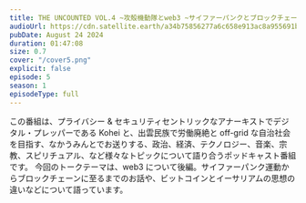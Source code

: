 ```yaml
---
title: THE UNCOUNTED VOL.4 ~攻殻機動隊とweb3 ~サイファーパンクとブロックチェーン、既存経済と並行経済 (後編)~
audioUrl: https://cdn.satellite.earth/a34b75856277a6c658e913ac8a955691bf24923064b5094d8d1e7316f80ce0b0.mp3
pubDate: August 24 2024
duration: 01:47:08
size: 0.7
cover: "/cover5.png"
explicit: false
episode: 5
season: 1
episodeType: full
---
```

この番組は、プライバシー & セキュリティセントリックなアナーキストでデジタル・プレッパーである Kohei と、出雲民族で労働廃絶と off-grid な自治社会を目指す、なかうみんとでお送りする、政治、経済、テクノロジー、音楽、宗教、スピリチュアル、など様々なトピックについて語り合うポッドキャスト番組です。
今回のトークテーマは、web3 について後編。サイファーパンク運動からブロックチェーンに至るまでのお話や、ビットコインとイーサリアムの思想の違いなどについて語っています。